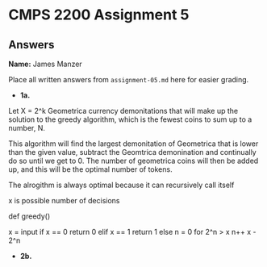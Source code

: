 # CMPS 2200 Assignment 5
## Answers

**Name:** James Manzer


Place all written answers from `assignment-05.md` here for easier grading.





- **1a.**

Let X = 2^k Geometrica currency demonitations that will make up the solution to the greedy algorithm, which is the fewest coins to sum up to a number, N.

This algorithm will find the largest demonitation of Geometrica that is lower than the given value, subtract the Geomtrica demonination and continually do so until we get to 0. The number of geometrica coins will then be added up, and this will be the optimal number of tokens.

The alrogithm is always optimal because it can recursively call itself 

x is possible number of decisions 

def greedy()

x = input
if x == 0
  return 0
elif x == 1
  return 1
else
n = 0
for 2^n > x
  n++
x - 2^n






- **2b.**



